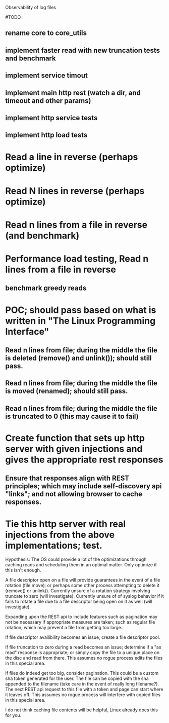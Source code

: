 Observability of log files

#TODO
## rename core to core_utils
## implement faster read with new truncation tests and benchmark
## implement service timout
## implement main http rest (watch a dir, and timeout and other params)
## implement http service tests
## implement http load tests

# Read a line in reverse (perhaps optimize)
# Read N lines in reverse (perhaps optimize)

# Read n lines from a file in reverse (and benchmark)
# Performance load testing, Read n lines from a file in reverse
## benchmark greedy reads

# POC; should pass based on what is written in "The Linux Programming Interface"
## Read n lines from file; during the middle the file is deleted (remove() and unlink()); should still pass.
## Read n lines from file; during the middle the file is moved (renamed); should still pass.
## Read n lines from file; during the middle the file is truncated to 0 (this may cause it to fail)

# Create function that sets up http server with given injections and gives the appropriate rest responses
## Ensure that responses align with REST principles; which may include self-discovery api "links"; and not allowing browser to cache responses.
# Tie this http server with real injections from the above implementations; test.

Hypothesis:
The OS could provide a lot of the optimizations through caching reads and scheduling them in an optimal matter. Only optimize if this isn't enough.

A file descriptor open on a file will provide guarantees in the event of a file rotation (file move); or perhaps some other process attempting to delete it (remove() or unlink(). Currently unsure of a rotation strategy involving truncate to zero (will investigate). Currently unsure of of syslog behavior if it fails to rotate a file due to a file descriptor being open on it as well (will investigate).

Expanding upon the REST api to include features such as pagination may not be necessary if appropriate measures are taken; such as regular file rotation; which may prevent a file from getting too large.

If file descriptor availibility becomes an issue, create a file descriptor pool.

If file truncation to zero during a read becomes an issue; determine if a "as read" response is appropriate; or simply copy the file to a unique place on the disc and read from there. This assumes no rogue process edits the files in this special area.

If files do indeed get too big, consider pagination. This could be a custom sha token generated for the user. The file can be copied with the sha appended to the filename (take care in the event of really long filename?). The next REST api request to this file with a token and page can start where it leaves off. This assumes no rogue process will interfere with copied files in this special area.

I do not think caching file contents will be helpful, Linux already does this for you.

